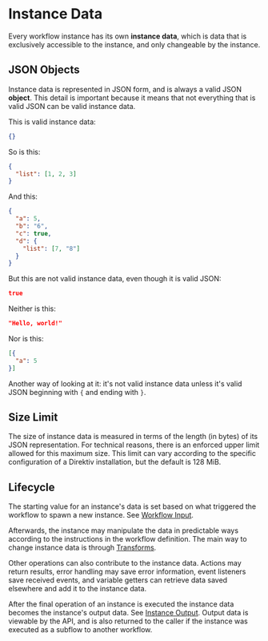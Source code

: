 # Instance Data

Every workflow instance has its own **instance data**, which is data that is exclusively accessible to the instance, and only changeable by the instance. 

## JSON Objects

Instance data is represented in JSON form, and is always a valid JSON **object**. This detail is important because it means that not everything that is valid JSON can be valid instance data. 

This is valid instance data:

```json
{}
```

So is this:

```json
{
  "list": [1, 2, 3]
}
```

And this:

```json
{
  "a": 5,
  "b": "6",
  "c": true,
  "d": {
    "list": [7, "8"]
  }
}
```

But this are not valid instance data, even though it is valid JSON:

```json
true
```

Neither is this:

```json
"Hello, world!"
```

Nor is this:

```json
[{
  "a": 5
}]
```

Another way of looking at it: it's not valid instance data unless it's valid JSON beginning with `{` and ending with `}`.

## Size Limit

The size of instance data is measured in terms of the length (in bytes) of its JSON representation. For technical reasons, there is an enforced upper limit allowed for this maximum size. This limit can vary according to the specific configuration of a Direktiv installation, but the default is 128 MiB.

## Lifecycle

The starting value for an instance's data is set based on what triggered the workflow to spawn a new instance. See [Workflow Input](./input.md).

Afterwards, the instance may manipulate the data in predictable ways according to the instructions in the workflow definition. The main way to change instance data is through [Transforms](./transforms.md). 

Other operations can also contribute to the instance data. Actions may return results, error handling may save error information, event listeners save received events, and variable getters can retrieve data saved elsewhere and add it to the instance data.

After the final operation of an instance is executed the instance data becomes the instance's output data. See [Instance Output](./output.md). Output data is viewable by the API, and is also returned to the caller if the instance was executed as a subflow to another workflow.
